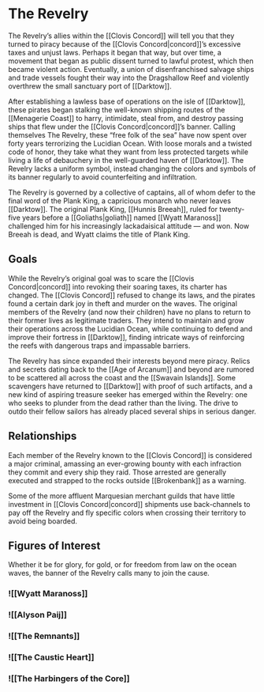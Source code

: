 # The Revelry

The Revelry’s allies within the [[Clovis Concord]] will tell you that they turned to piracy because of the [[Clovis Concord|concord]]’s excessive taxes and unjust laws. Perhaps it began that way, but over time, a movement that began as public dissent turned to lawful protest, which then became violent action. Eventually, a union of disenfranchised salvage ships and trade vessels fought their way into the Dragshallow Reef and violently overthrew the small sanctuary port of [[Darktow]].

After establishing a lawless base of operations on the isle of [[Darktow]], these pirates began stalking the well-known shipping routes of the [[Menagerie Coast]] to harry, intimidate, steal from, and destroy passing ships that flew under the [[Clovis Concord|concord]]’s banner. Calling themselves The Revelry, these “free folk of the sea” have now spent over forty years terrorizing the Lucidian Ocean. With loose morals and a twisted code of honor, they take what they want from less protected targets while living a life of debauchery in the well-guarded haven of [[Darktow]]. The Revelry lacks a uniform symbol, instead changing the colors and symbols of its banner regularly to avoid counterfeiting and infiltration.

The Revelry is governed by a collective of captains, all of whom defer to the final word of the Plank King, a capricious monarch who never leaves [[Darktow]]. The original Plank King, [[Hunnis Breeah]], ruled for twenty-five years before a [[Goliaths|goliath]] named [[Wyatt Maranoss]] challenged him for his increasingly lackadaisical attitude — and won. Now Breeah is dead, and Wyatt claims the title of Plank King.
## Goals

While the Revelry’s original goal was to scare the [[Clovis Concord|concord]] into revoking their soaring taxes, its charter has changed. The [[Clovis Concord]] refused to change its laws, and the pirates found a certain dark joy in theft and murder on the waves. The original members of the Revelry (and now their children) have no plans to return to their former lives as legitimate traders. They intend to maintain and grow their operations across the Lucidian Ocean, while continuing to defend and improve their fortress in [[Darktow]], finding intricate ways of reinforcing the reefs with dangerous traps and impassable barriers.

The Revelry has since expanded their interests beyond mere piracy. Relics and secrets dating back to the [[Age of Arcanum]] and beyond are rumored to be scattered all across the coast and the [[Swavain Islands]]. Some scavengers have returned to [[Darktow]] with proof of such artifacts, and a new kind of aspiring treasure seeker has emerged within the Revelry: one who seeks to plunder from the dead rather than the living. The drive to outdo their fellow sailors has already placed several ships in serious danger.

## Relationships

Each member of the Revelry known to the [[Clovis Concord]] is considered a major criminal, amassing an ever-growing bounty with each infraction they commit and every ship they raid. Those arrested are generally executed and strapped to the rocks outside [[Brokenbank]] as a warning.

Some of the more affluent Marquesian merchant guilds that have little investment in [[Clovis Concord|concord]] shipments use back-channels to pay off the Revelry and fly specific colors when crossing their territory to avoid being boarded.

## Figures of Interest

Whether it be for glory, for gold, or for freedom from law on the ocean waves, the banner of the Revelry calls many to join the cause.

### ![[Wyatt Maranoss]]

### ![[Alyson Paij]]

### ![[The Remnants]]

### ![[The Caustic Heart]]

### ![[The Harbingers of the Core]]
